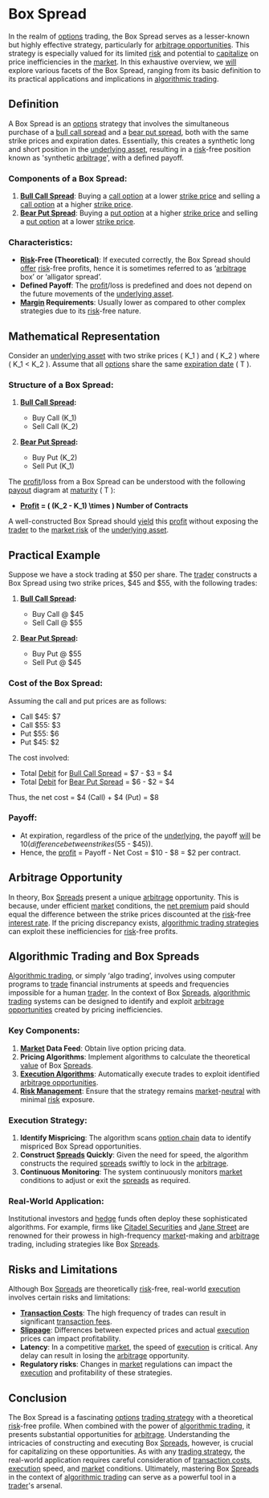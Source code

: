 # Box Spread

In the realm of [options](../o/options.md) trading, the Box Spread serves as a lesser-known but highly effective strategy, particularly for [arbitrage opportunities](../a/arbitrage_opportunities.md). This strategy is especially valued for its limited [risk](../r/risk.md) and potential to [capitalize](../c/capitalize.md) on price inefficiencies in the [market](../m/market.md). In this exhaustive overview, we [will](../w/will.md) explore various facets of the Box Spread, ranging from its basic definition to its practical applications and implications in [algorithmic trading](../a/accountability.md).

## Definition

A Box Spread is an [options](../o/options.md) strategy that involves the simultaneous purchase of a [bull call spread](../b/bull_call_spread.md) and a [bear put spread](../b/bear_put_spread.md), both with the same strike prices and expiration dates. Essentially, this creates a synthetic long and short position in the [underlying asset](../u/underlying_asset.md), resulting in a [risk](../r/risk.md)-free position known as 'synthetic [arbitrage](../a/arbitrage.md)', with a defined payoff.

### Components of a Box Spread:

1. **[Bull Call Spread](../b/bull_call_spread.md)**: Buying a [call option](../c/call_option.md) at a lower [strike price](../s/strike_price.md) and selling a [call option](../c/call_option.md) at a higher [strike price](../s/strike_price.md).
2. **[Bear Put Spread](../b/bear_put_spread.md)**: Buying a [put option](../p/put.md) at a higher [strike price](../s/strike_price.md) and selling a [put option](../p/put.md) at a lower [strike price](../s/strike_price.md).

### Characteristics:

- **[Risk](../r/risk.md)-Free (Theoretical)**: If executed correctly, the Box Spread should [offer](../o/offer.md) [risk](../r/risk.md)-free profits, hence it is sometimes referred to as ‘[arbitrage](../a/arbitrage.md) box’ or ‘alligator spread’.
- **Defined Payoff**: The [profit](../p/profit.md)/loss is predefined and does not depend on the future movements of the [underlying asset](../u/underlying_asset.md).
- **[Margin](../m/margin.md) Requirements**: Usually lower as compared to other complex strategies due to its [risk](../r/risk.md)-free nature.

## Mathematical Representation

Consider an [underlying asset](../u/underlying_asset.md) with two strike prices \( K_1 \) and \( K_2 \) where \( K_1 < K_2 \). Assume that all [options](../o/options.md) share the same [expiration date](../e/expiration_date.md) \( T \).

### Structure of a Box Spread:

1. **[Bull Call Spread](../b/bull_call_spread.md):**
    - Buy Call \(K_1\)
    - Sell Call \(K_2\)

2. **[Bear Put Spread](../b/bear_put_spread.md):**
    - Buy Put \(K_2\)
    - Sell Put \(K_1\)

The [profit](../p/profit.md)/loss from a Box Spread can be understood with the following [payout](../p/payout.md) diagram at [maturity](../m/maturity.md) \( T \):

- **[Profit](../p/profit.md) = \( (K_2 - K_1) \times \) Number of Contracts**

A well-constructed Box Spread should [yield](../y/yield.md) this [profit](../p/profit.md) without exposing the [trader](../t/trader.md) to the [market risk](../m/market_risk.md) of the [underlying asset](../u/underlying_asset.md).

## Practical Example

Suppose we have a stock trading at $50 per share. The [trader](../t/trader.md) constructs a Box Spread using two strike prices, $45 and $55, with the following trades:

1. **[Bull Call Spread](../b/bull_call_spread.md):**
    - Buy Call @ $45
    - Sell Call @ $55

2. **[Bear Put Spread](../b/bear_put_spread.md):**
    - Buy Put @ $55
    - Sell Put @ $45

### Cost of the Box Spread:

Assuming the call and put prices are as follows:
- Call $45: $7
- Call $55: $3
- Put $55: $6
- Put $45: $2

The cost involved:
- Total [Debit](../d/debit.md) for [Bull Call Spread](../b/bull_call_spread.md) = $7 - $3 = $4
- Total [Debit](../d/debit.md) for [Bear Put Spread](../b/bear_put_spread.md) = $6 - $2 = $4

Thus, the net cost = $4 (Call) + $4 (Put) = $8

### Payoff:

- At expiration, regardless of the price of the [underlying](../u/underlying.md), the payoff [will](../w/will.md) be $10 (difference between strikes ($55 - $45)).
- Hence, the [profit](../p/profit.md) = Payoff - Net Cost = $10 - $8 = $2 per contract.

## Arbitrage Opportunity

In theory, Box [Spreads](../s/spreads.md) present a unique [arbitrage](../a/arbitrage.md) opportunity. This is because, under efficient [market](../m/market.md) conditions, the [net premium](../n/net_premium.md) paid should equal the difference between the strike prices discounted at the [risk](../r/risk.md)-free [interest rate](../i/interest_rate.md). If the pricing discrepancy exists, [algorithmic trading strategies](../a/algorithmic_trading_strategies.md) can exploit these inefficiencies for [risk](../r/risk.md)-free profits.

## Algorithmic Trading and Box Spreads

[Algorithmic trading](../a/accountability.md), or simply ‘algo trading’, involves using computer programs to [trade](../t/trade.md) financial instruments at speeds and frequencies impossible for a human [trader](../t/trader.md). In the context of Box [Spreads](../s/spreads.md), [algorithmic trading](../a/accountability.md) systems can be designed to identify and exploit [arbitrage opportunities](../a/arbitrage_opportunities.md) created by pricing inefficiencies.

### Key Components:

1. **[Market](../m/market.md) Data Feed**: Obtain live option pricing data.
2. **Pricing Algorithms**: Implement algorithms to calculate the theoretical [value](../v/value.md) of Box [Spreads](../s/spreads.md).
3. **[Execution Algorithms](../e/execution_algorithms.md)**: Automatically execute trades to exploit identified [arbitrage opportunities](../a/arbitrage_opportunities.md).
4. **[Risk Management](../r/risk_management.md)**: Ensure that the strategy remains [market](../m/market.md)-[neutral](../n/neutral.md) with minimal [risk](../r/risk.md) exposure.

### Execution Strategy:

1. **Identify Mispricing**: The algorithm scans [option chain](../o/option_chain.md) data to identify mispriced Box Spread opportunities.
2. **Construct [Spreads](../s/spreads.md) Quickly**: Given the need for speed, the algorithm constructs the required [spreads](../s/spreads.md) swiftly to lock in the [arbitrage](../a/arbitrage.md).
3. **Continuous Monitoring**: The system continuously monitors [market](../m/market.md) conditions to adjust or exit the [spreads](../s/spreads.md) as required.

### Real-World Application:

Institutional investors and [hedge](../h/hedge.md) funds often deploy these sophisticated algorithms. For example, firms like [Citadel Securities](https://www.citadelsecurities.com/) and [Jane Street](https://www.janestreet.com/) are renowned for their prowess in high-frequency [market](../m/market.md)-making and [arbitrage](../a/arbitrage.md) trading, including strategies like Box [Spreads](../s/spreads.md).

## Risks and Limitations

Although Box [Spreads](../s/spreads.md) are theoretically [risk](../r/risk.md)-free, real-world [execution](../e/execution.md) involves certain risks and limitations:

- **[Transaction Costs](../t/transaction_costs.md)**: The high frequency of trades can result in significant [transaction fees](../t/transaction_fees.md).
- **[Slippage](../s/slippage.md)**: Differences between expected prices and actual [execution](../e/execution.md) prices can impact profitability.
- **Latency**: In a competitive [market](../m/market.md), the speed of [execution](../e/execution.md) is critical. Any delay can result in losing the [arbitrage](../a/arbitrage.md) opportunity.
- **Regulatory risks**: Changes in [market](../m/market.md) regulations can impact the [execution](../e/execution.md) and profitability of these strategies.

## Conclusion

The Box Spread is a fascinating [options](../o/options.md) [trading strategy](../t/trading_strategy.md) with a theoretical [risk](../r/risk.md)-free profile. When combined with the power of [algorithmic trading](../a/accountability.md), it presents substantial opportunities for [arbitrage](../a/arbitrage.md). Understanding the intricacies of constructing and executing Box [Spreads](../s/spreads.md), however, is crucial for capitalizing on these opportunities. As with any [trading strategy](../t/trading_strategy.md), the real-world application requires careful consideration of [transaction costs](../t/transaction_costs.md), [execution](../e/execution.md) speed, and [market](../m/market.md) conditions. Ultimately, mastering Box [Spreads](../s/spreads.md) in the context of [algorithmic trading](../a/accountability.md) can serve as a powerful tool in a [trader](../t/trader.md)'s arsenal.